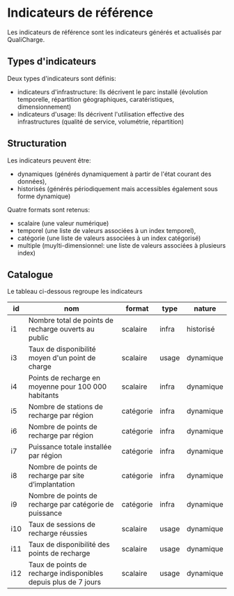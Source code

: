 # Indicateurs de  référence

Les indicateurs de référence sont les indicateurs générés et actualisés par QualiCharge.

## Types d'indicateurs

Deux types d'indicateurs sont définis:

- indicateurs d'infrastructure: Ils décrivent le parc installé (évolution temporelle, répartition géographiques, caratéristiques, dimensionnement)
- indicateurs d'usage: Ils décrivent l'utilisation effective des infrastructures (qualité de service, volumétrie, répartition)

## Structuration

Les indicateurs peuvent être:

- dynamiques (générés dynamiquement à partir de l'état courant des données),
- historisés (générés périodiquement mais accessibles également sous forme dynamique)

Quatre formats sont retenus:

- scalaire (une valeur numérique)
- temporel (une liste de valeurs associées à un index temporel),
- catégorie (une liste de valeurs associées à un index catégorisé)
- multiple (muylti-dimensionnel: une liste de valeurs associées à plusieurs index)

## Catalogue

Le tableau ci-dessous regroupe les indicateurs

| id  | nom                                                             | format    | type  | nature    |
| --- | --------------------------------------------------------------- | --------- | ----- | --------- |
| i1  | Nombre total de points de recharge ouverts au public            | scalaire  | infra | historisé |
| i3  | Taux de disponibilité moyen d'un point de charge                | scalaire  | usage | dynamique |
| i4  | Points de recharge en moyenne pour 100 000 habitants            | scalaire  | infra | dynamique |
| i5  | Nombre de stations de recharge par région                       | catégorie | infra | dynamique |
| i6  | Nombre de points de recharge par région                         | catégorie | infra | dynamique |
| i7  | Puissance totale installée par région                           | catégorie | infra | dynamique |
| i8  | Nombre de points de recharge par site d’implantation            | catégorie | infra | dynamique |
| i9  | Nombre de points de recharge par catégorie de puissance         | catégorie | infra | dynamique |
| i10 | Taux de sessions de recharge réussies                           | scalaire  | usage | dynamique |
| i11 | Taux de disponibilité des points de recharge                    | scalaire  | usage | dynamique |
| i12 | Taux de points de recharge indisponibles depuis plus de 7 jours | scalaire  | usage | dynamique |
